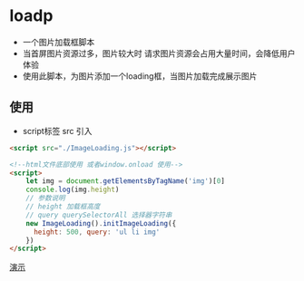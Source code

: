 # loadp
- 一个图片加载框脚本
- 当首屏图片资源过多，图片较大时 请求图片资源会占用大量时间，会降低用户体验
- 使用此脚本，为图片添加一个loading框，当图片加载完成展示图片

## 使用
- script标签 src 引入
```html
<script src="./ImageLoading.js"></script>

<!--html文件底部使用 或者window.onload 使用-->
<script>
    let img = document.getElementsByTagName('img')[0]
    console.log(img.height)
    // 参数说明
    // height 加载框高度
    // query querySelectorAll 选择器字符串
    new ImageLoading().initImageLoading({
      height: 500, query: 'ul li img'
    })
</script>
```
[演示](./img.html)
